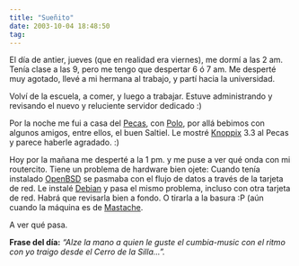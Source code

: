 ```yaml
---
title: "Sueñito"
date: 2003-10-04 18:48:50
tag: 
---
```

<p>El día de antier, jueves (que en realidad era viernes), me dormí a las 2 am. Tenía clase a las 9, pero me tengo que despertar 6 ó 7 am. Me desperté muy agotado, llevé a mi hermana al trabajo, y partí hacia la universidad.</p>

<p>Volví de la escuela, a comer, y luego a trabajar. Estuve administrando y revisando el nuevo y reluciente servidor dedicado :)</p>

<p>Por la noche me fui a casa del <a href="mailto:caso888@hotmail.com">Pecas</a>, con <a href="mailto:pitakill@hotmail.com">Polo</a>, por allá bebimos con algunos amigos, entre ellos, el buen Saltiel. Le mostré <a href="http://web.archive.org/web/20031017200540/http://www.knoppix.org/">Knoppix</a> 3.3 al Pecas y parece haberle agradado. :)</p>

<p>Hoy por la mañana me desperté a la 1&#160;pm. y me puse a ver qué onda con mi routercito. Tiene un problema de hardware bien ojete: Cuando tenía instalado <a href="http://web.archive.org/web/20031017200540/http://www.openbsd.org/">OpenBSD</a> se pasmaba con el flujo de datos a través de la tarjeta de red. Le instalé <a href="http://web.archive.org/web/20031017200540/http://www.debian.org/">Debian</a> y pasa el mismo problema, incluso con otra tarjeta de red. Habrá que revisarla bien a fondo. O tirarla a la basura :P (aún cuando la máquina es de <a href="mailto:guorloma@hotmail.com">Mastache</a>.</p>

<p>A ver qué pasa.</p>

<p><strong>Frase del día:</strong> <em>&#8220;Alze la mano a quien le guste el cumbia-music con el ritmo con yo traigo desde el Cerro de la Silla&#8230;&#8221;.</em></p>

